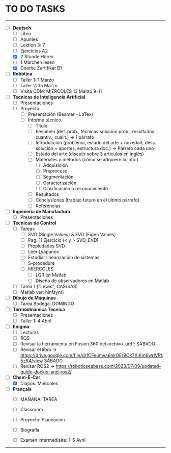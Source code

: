 # TO DO TASKS 

---

- [ ] **Deutsch**
	- [ ] Libro
	- [ ] Apuntes
	- [ ] Lektion 3: 7
	- [ ] Ejercicios A2
	- [x] 2 Stunde Hören
	- [ ] 1 Märchen lesen
	- [x] Goethe Zertifikat B1

- [ ] **Robótica**
	- [ ] Taller 1: 1 Marzo
	- [ ] Taller 2: 15 Marzo
	- [ ] Visita CDM: MIÉRCOLES 13 Marzo 9-11

- [ ] **Técnicas de Inteligencia Artificial**
	- [ ] Presentaciones
	- [ ] Proyecto
		- [ ] Presentación (Beamer - LaTex)
		- [ ] Informe técnico
			- [ ] Título
			- [ ] Resumen (def. prob., técnicas solución prob., resultados: cuantiv., cualit.) -> 1 párrafo
			- [ ] Introducción (problema, estado del arte + novedad, desc. solución + aportes, estructura doc.) -> Párrafo cada uno
			- [ ] Estado del arte (discutir sobre 3 artículos en inglés)
			- [ ] Materiales y métodos (cómo se adquiere la info.)
				- [ ] Adquisición
				- [ ] Preproceso
				- [ ] Segmentación
				- [ ] Caracterización
				- [ ] Clasificación o reconocimiento
			- [ ] Resultados
			- [ ] Conclusiones (trabajo futuro en el último párrafo)
			- [ ] Referencias

- [ ] **Ingeniería de Manufactura**
	- [ ] Presentaciones

- [ ] **Técnicas de Control**
	- [ ] Tareas
		- [ ] SVD (Single Values) & EVD (Eigen Values)
		- [ ] Pag. 11 Ejercicio (< y > SVD, EVD)
		- [ ] Propiedades SVD
		- [ ] Leer Lyapunov
		- [ ] Estudiar linearización de sistemas
		- [ ] S-procedure
		- [ ] MIÉRCOLES
			- [ ] LQR en Matlab
			- [ ] Diseño de observadores en Matlab
	- [ ] Tarea 1 ("Lewis", CAS/SAS)
	- [ ] Matlab ver: hinfsyn()

- [ ] **Dibujo de Máquinas**
	- [ ] Tarea Bodega: DOMINGO

- [ ] **Termodinámica Técnica**
	- [ ] Presentaciones
	- [ ] Taller 1: 4 Abril

 - [ ] **Enigma**
	 - [ ] Lecturas
	 - [ ] ROS
	 - [ ] Revisar la herramienta en Fusion 360 del archivo .urdf: SÁBADO
	 - [ ] Revisar el libro -> https://drive.google.com/file/d/1CFeumva6nkOEr9Ok7XiKm6wrIVPL5zK4/view SÁBADO
	 - [ ] Revisar ROS2 -> https://roboticseabass.com/2023/07/09/updated-guide-docker-and-ros2/

- [ ] **Chem-E-Car**
	- [x] Diapos: Miércoles

- [ ]  **Français**
	- [ ] MAÑANA: TAREA
	- [ ] Classroom
	- [ ] Proyecto: Planeación
	- [ ] Biografía
	- [ ] Examen intérmediaire: 1-5 Avril



---




